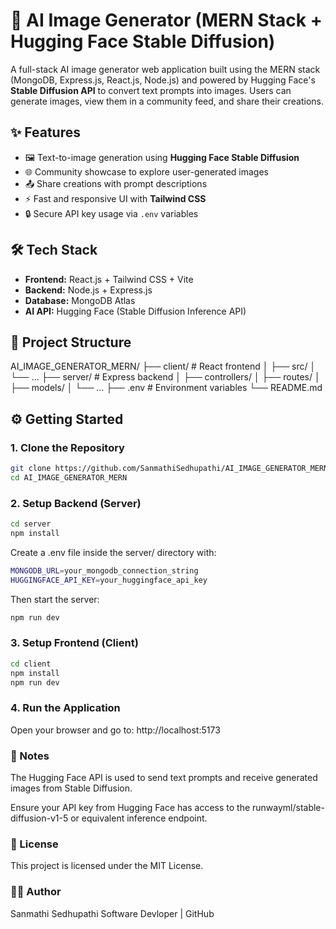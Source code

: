 # 🧠 AI Image Generator (MERN Stack + Hugging Face Stable Diffusion)

A full-stack AI image generator web application built using the MERN stack (MongoDB, Express.js, React.js, Node.js) and powered by Hugging Face's **Stable Diffusion API** to convert text prompts into images. Users can generate images, view them in a community feed, and share their creations.

## ✨ Features

- 🖼️ Text-to-image generation using **Hugging Face Stable Diffusion**
- 🌐 Community showcase to explore user-generated images
- 📤 Share creations with prompt descriptions
- ⚡ Fast and responsive UI with **Tailwind CSS**
- 🔒 Secure API key usage via `.env` variables

## 🛠️ Tech Stack

- **Frontend:** React.js + Tailwind CSS + Vite
- **Backend:** Node.js + Express.js
- **Database:** MongoDB Atlas
- **AI API:** Hugging Face (Stable Diffusion Inference API)

## 📁 Project Structure

AI_IMAGE_GENERATOR_MERN/
├── client/ # React frontend
│ ├── src/
│ └── ...
├── server/ # Express backend
│ ├── controllers/
│ ├── routes/
│ ├── models/
│ └── ...
├── .env # Environment variables
└── README.md

## ⚙️ Getting Started

### 1. Clone the Repository

```bash
git clone https://github.com/SanmathiSedhupathi/AI_IMAGE_GENERATOR_MERN.git
cd AI_IMAGE_GENERATOR_MERN
```
### 2. Setup Backend (Server)
```bash
cd server
npm install
```

Create a .env file inside the server/ directory with:
```bash
MONGODB_URL=your_mongodb_connection_string
HUGGINGFACE_API_KEY=your_huggingface_api_key
```
Then start the server:
```bash
npm run dev
```
### 3. Setup Frontend (Client)
```bash
cd client
npm install
npm run dev
```
### 4. Run the Application
Open your browser and go to: http://localhost:5173


### 📌 Notes
The Hugging Face API is used to send text prompts and receive generated images from Stable Diffusion.

Ensure your API key from Hugging Face has access to the runwayml/stable-diffusion-v1-5 or equivalent inference endpoint.

### 📄 License
This project is licensed under the MIT License.

### 🙋‍♀️ Author
Sanmathi Sedhupathi
Software Devloper | GitHub
